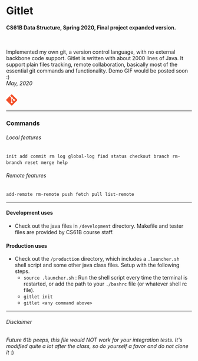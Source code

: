 # Gitlet 
#### CS61B Data Structure, Spring 2020, Final project expanded version.
<br>

Implemented my own git, a version control language, with no external backbone code support. Gitlet is written with about 2000 lines of Java. It support plain files tracking, remote collaboration, basically most of the essential git commands and functionality. Demo GIF would be posted soon :)
<br><i>May, 2020</i><br>
<div style="display: flex; padding-top: .5rem; ">
    <img src="git_logo.png" alt="git logo" width="30" height="30"/></div>
<hr>

### Commands
###### Local features
`init` &nbsp;`add` &nbsp;`commit` &nbsp;`rm` &nbsp;`log` &nbsp;`global-log` &nbsp;`find` &nbsp;`status` &nbsp;`checkout` &nbsp;`branch` &nbsp;`rm-branch` &nbsp;`reset` &nbsp;`merge` &nbsp;`help`
###### Remote features
`add-remote` &nbsp;`rm-remote` &nbsp;`push` &nbsp;`fetch` &nbsp;`pull` &nbsp;`list-remote`

<hr>

#### Development uses
- Check out the java files in `/development` directory. Makefile and tester files are provided by CS61B course staff.

#### Production uses
- Check out the `/production` directory, which includes a `.launcher.sh` shell script and some other java class files. Setup with the following steps.
    - `source .launcher.sh` : Run the shell script every time the terminal is restarted, or add the path to your `./bashrc` file (or whatever shell rc file).
    - `gitlet init`
    - `gitlet <any command above>`  
     

<hr>

###### Disclaimer
*Future 61b peeps, this file would NOT work for your integration tests. It's modified quite a lot after the class, so do yourself a favor and do not clone it* :)